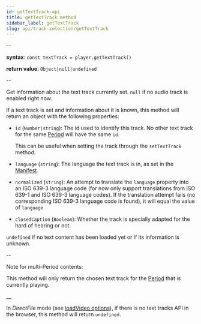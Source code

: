 ```yaml
---
id: getTextTrack-api
title: getTextTrack method
sidebar_label: getTextTrack
slug: api/track-selection/getTextTrack
---
```


--

**syntax**: `const textTrack = player.getTextTrack()`

**return value**: `Object|null|undefined`

--

Get information about the text track currently set.
`null` if no audio track is enabled right now.

If a text track is set and information about it is known, this method will
return an object with the following properties:

- `id` (`Number|string`): The id used to identify this track. No other
  text track for the same [Period](../terms.md#period) will have the same
  `id`.

  This can be useful when setting the track through the `setTextTrack` method.

- `language` (`string`): The language the text track is in, as set in the
  [Manifest](../terms.md#manifest).

- `normalized` (`string`): An attempt to translate the `language`
  property into an ISO 639-3 language code (for now only support translations
  from ISO 639-1 and ISO 639-3 language codes). If the translation attempt
  fails (no corresponding ISO 639-3 language code is found), it will equal the
  value of `language`

- `closedCaption` (`Boolean`): Whether the track is specially adapted for
  the hard of hearing or not.

`undefined` if no text content has been loaded yet or if its information is
unknown.

--

Note for multi-Period contents:

This method will only return the chosen text track for the
[Period](../terms.md#period) that is currently playing.

\_\_

In _DirectFile_ mode
(see [loadVideo options](./loadVideo_options.md#prop-transport)), if there is
no text tracks API in the browser, this method will return `undefined`.
